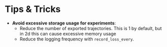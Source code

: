 # Tips & Tricks

* **Avoid excessive storage usage for experiments**:
    * Reduce the number of exported trajectories. This is 1 by default, but in
        2d this can cause excessive memory usage
    * Reduce the logging frequency with `record_loss_every`.